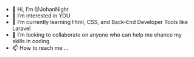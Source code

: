 - 👋 Hi, I’m @JohanNight
- 👀 I’m interested in YOU
- 🌱 I’m currently learning  Html, CSS, and Back-End Developer Tools like Laravel
- 💞️ I’m looking to collaborate on anyone who can help me ehance my skills in coding
- 📫 How to reach me ...

<!---
JohanNight/JohanNight is a ✨ special ✨ repository because its `README.md` (this file) appears on your GitHub profile.
You can click the Preview link to take a look at your changes.
--->
